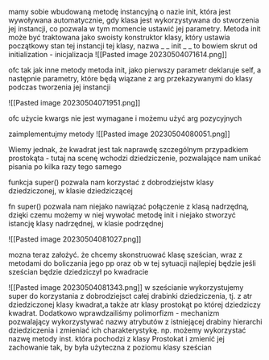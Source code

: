 mamy sobie wbudowaną metodę instancyjną o nazie init, która jest wywoływana automatycznie, gdy klasa jest wykorzystywana do stworzenia jej instancji, co pozwala w tym momencie ustawić jej parametry. Metoda init może być traktowana jako swoisty konstruktor klasy, który ustawia początkowy stan tej instancji tej klasy, nazwa _ _ init _ _ to bowiem skrut od initialization - inicjalizacja
![[Pasted image 20230504071614.png]]

ofc tak jak inne metody metoda init, jako pierwszy parametr deklaruje self, a następnie parametry, które będą wiązane z arg przekazywanymi do klasy podczas tworzenia jej instancji

![[Pasted image 20230504071951.png]]

ofc użycie kwargs nie jest wymagane i możemu użyć arg pozycyjnych

zaimplementujmy metody
![[Pasted image 20230504080051.png]]

Wiemy jednak, że kwadrat jest tak naprawdę szczególnym przypadkiem prostokąta - tutaj na scenę wchodzi dziedziczenie, pozwalające nam unikać pisania po kilka razy tego samego

funkcja super() pozwala nam korzystać z dobrodziejstw klasy dziedziczonej, w klasie dziedziczącej

fn super() pozwala nam niejako nawiązać połączenie z klasą nadrzędną, dzięki czemu możemy w niej wywołać metodę init i niejako stworzyć istancję klasy nadrzędnej, w klasie podrzędnej

![[Pasted image 20230504081027.png]]


mozna teraz założyć. że chcemy skonstruować klasę sześcian, wraz z metodami do boliczania jego pp oraz ob
w tej sytuacji najlepiej będzie jeśli sześcian będzie dziedziczył po kwadracie

![[Pasted image 20230504081343.png]]
w sześcianie wykorzystujemy super do korzystania z dobrodziejsct całej drabinki dziedziczenia, tj. z atr dziedziczonej klasy kwadrat,a także atr klasy prostokąt po której dziedziczy kwadrat. Dodatkowo wprawdzailiśmy polimorfizm - mechanizm pozwalający wykorzystywać nazwy atrybutów z istniejącej drabiny hierarchi dziedziczenia i zmieniać ich charakterystykę. np. możemy wykorzystać nazwę metody inst. która pochodzi z klasy Prostokat i zmienić jej zachowanie tak, by była użyteczna z poziomu klasy sześcian

